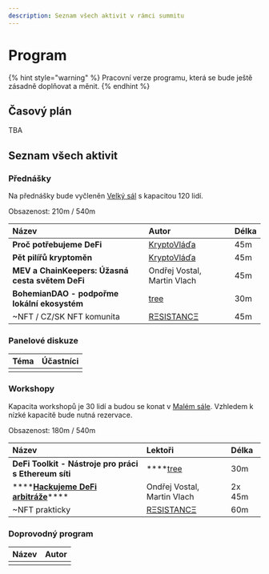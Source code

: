 ```yaml
---
description: Seznam všech aktivit v rámci summitu
---
```


# Program

{% hint style="warning" %}
Pracovní verze programu, která se bude ještě zásadně doplňovat a měnit.
{% endhint %}

## Časový plán

TBA

## Seznam všech aktivit

### Přednášky

Na přednášky bude vyčleněn [Velký sál](../misto-konani.md#dostupne-prostory) s kapacitou 120 lidí.

Obsazenost: 210m / 540m 

| Název | Autor | Délka |
| :--- | :--- | :--- |
| **Proč potřebujeme DeFi** | [KryptoVláďa](https://twitter.com/PinkerVladimir) | 45m |
| **Pět pilířů kryptoměn** | [KryptoVláďa](https://twitter.com/PinkerVladimir) | 45m |
| **MEV a ChainKeepers: Úžasná cesta světem DeFi** | Ondřej Vostal, Martin Vlach | 45m |
| **BohemianDAO - podpořme lokální ekosystém** | [tree](https://twitter.com/treecz) | 30m |
| ~NFT / CZ/SK NFT komunita | [RΞSISTANCΞ](https://twitter.com/reesistancee) | 45m |

### Panelové diskuze

| Téma | Účastníci |
| :--- | :--- |
|  |  |

### Workshopy

Kapacita workshopů je 30 lidí a budou se konat v [Malém sále](../misto-konani.md#dostupne-prostory). Vzhledem k nízké kapacitě bude nutná rezervace.

Obsazenost: 180m / 540m

| Název | Lektoři | Délka |
| :--- | :--- | :--- |
| **DeFi Toolkit - Nástroje pro práci s Ethereum síti** | \*\*\*\*[tree](https://twitter.com/treecz) | 30m |
| \*\*\*\*[**Hackujeme DeFi arbitráže**](workshopy/hackujeme-defi-arbitraze.md)\*\*\*\* | Ondřej Vostal, Martin Vlach | 2x 45m |
| ~NFT prakticky | [RΞSISTANCΞ](https://twitter.com/reesistancee) | 60m |

### Doprovodný program

| Název | Autor |
| :--- | :--- |
|  |  |



